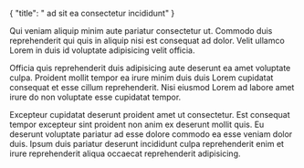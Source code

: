{
  "title": " ad sit ea consectetur incididunt"
}

Qui veniam aliquip minim aute pariatur consectetur ut. Commodo duis reprehenderit qui quis in aliquip nisi est consequat ad dolor. Velit ullamco Lorem in duis id voluptate adipisicing velit officia.

Officia quis reprehenderit duis adipisicing aute deserunt ea amet voluptate culpa. Proident mollit tempor ea irure minim duis duis Lorem cupidatat consequat et esse cillum reprehenderit. Nisi eiusmod Lorem ad labore amet irure do non voluptate esse cupidatat tempor.

Excepteur cupidatat deserunt proident amet ut consectetur. Est consequat tempor excepteur sint proident non anim ex deserunt mollit quis. Eu deserunt voluptate pariatur ad esse dolore commodo ea esse veniam dolor duis. Ipsum duis pariatur deserunt incididunt culpa reprehenderit enim et irure reprehenderit aliqua occaecat reprehenderit adipisicing.